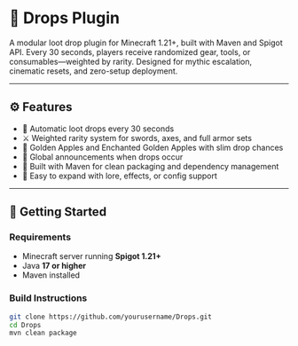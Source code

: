 # 🧨 Drops Plugin

A modular loot drop plugin for Minecraft 1.21+, built with Maven and Spigot API. Every 30 seconds, players receive randomized gear, tools, or consumables—weighted by rarity. Designed for mythic escalation, cinematic resets, and zero-setup deployment.

---

## ⚙️ Features

- 🎁 Automatic loot drops every 30 seconds
- ⚔️ Weighted rarity system for swords, axes, and full armor sets
- 🍏 Golden Apples and Enchanted Golden Apples with slim drop chances
- 📢 Global announcements when drops occur
- 🧱 Built with Maven for clean packaging and dependency management
- 🔧 Easy to expand with lore, effects, or config support

---

## 🚀 Getting Started

### Requirements

- Minecraft server running **Spigot 1.21+**
- Java **17 or higher**
- Maven installed

### Build Instructions

```bash
git clone https://github.com/yourusername/Drops.git
cd Drops
mvn clean package
